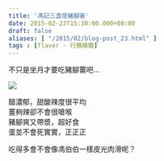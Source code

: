 ```yaml
---
title: '馮記三盞燈豬腳姜'
date: 2015-02-23T15:30:00.000+08:00
draft: false
aliases: [ "/2015/02/blog-post_23.html" ]
tags : [flavor - 行膳積腹]
---
```


不只是坐月才要吃豬腳薑吧...  

[![](https://farm8.staticflickr.com/7416/15969731064_d781a22583_z.jpg)](https://farm8.staticflickr.com/7416/15969731064_d781a22583_z.jpg)

醋濃郁，甜酸辣度很平均  
薑夠辣卻不會很嗆喉  
豬腳爽又帶漿，超好食  
蛋並不會死實實，正正正  
  
吃得多會不會像馮伯伯一樣皮光肉滑呢？